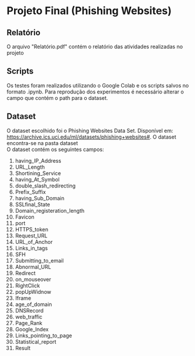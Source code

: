 # Projeto Final (Phishing Websites)
## Relatório

O arquivo "Relatório.pdf" contém o relatório das atividades realizadas no projeto

## Scripts
Os testes foram realizados utilizando o Google Colab e os scripts salvos no formato .ipynb. Para reprodução dos experimentos é necessário alterar o campo que contém o path para o dataset.

## Dataset
O dataset escolhido foi o Phishing Websites Data Set. Disponível em: https://archive.ics.uci.edu/ml/datasets/phishing+websites#. O dataset encontra-se na pasta dataset <br>
O dataset contém os seguintes campos: 
1. having_IP_Address 
2. URL_Length   
3. Shortining_Service
4. having_At_Symbol   
5. double_slash_redirecting 
6. Prefix_Suffix
7. having_Sub_Domain 
8. SSLfinal_State 
9. Domain_registeration_length 
10. Favicon 
11. port 
12. HTTPS_token 
13. Request_URL 
14. URL_of_Anchor 
15. Links_in_tags 
16. SFH  
17. Submitting_to_email 
18. Abnormal_URL 
19. Redirect  
20. on_mouseover  
21. RightClick  
22. popUpWidnow  
23. Iframe 
24. age_of_domain  
25. DNSRecord  
26. web_traffic  
27. Page_Rank 
28. Google_Index 
29. Links_pointing_to_page 
30. Statistical_report 
31. Result  
